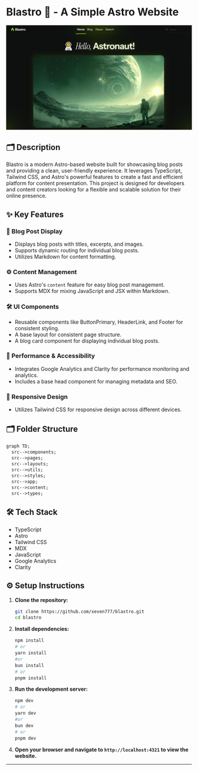 # Blastro 🚀 - A Simple Astro Website

![ss](public/opengraph-image.jpg)

## 🗂️ Description

Blastro is a modern Astro-based website built for showcasing blog posts and providing a clean, user-friendly experience. It leverages TypeScript, Tailwind CSS, and Astro's powerful features to create a fast and efficient platform for content presentation. This project is designed for developers and content creators looking for a flexible and scalable solution for their online presence.

## ✨ Key Features

### 🎨 Blog Post Display
*   Displays blog posts with titles, excerpts, and images.
*   Supports dynamic routing for individual blog posts.
*   Utilizes Markdown for content formatting.

### ⚙️ Content Management
*   Uses Astro's `content` feature for easy blog post management.
*   Supports MDX for mixing JavaScript and JSX within Markdown.

### 🛠️ UI Components
*   Reusable components like ButtonPrimary, HeaderLink, and Footer for consistent styling.
*   A base layout for consistent page structure.
*   A blog card component for displaying individual blog posts.

### 🚀 Performance & Accessibility
*   Integrates Google Analytics and Clarity for performance monitoring and analytics.
*   Includes a base head component for managing metadata and SEO.

### 📱 Responsive Design
*   Utilizes Tailwind CSS for responsive design across different devices.

## 🗂️ Folder Structure

```mermaid
graph TD;
  src-->components;
  src-->pages;
  src-->layouts;
  src-->utils;
  src-->styles;
  src-->app;
  src-->content;
  src-->types;
```

## 🛠️ Tech Stack

*   TypeScript
*   Astro
*   Tailwind CSS
*   MDX
*   JavaScript
*   Google Analytics
*   Clarity

## ⚙️ Setup Instructions

1.  **Clone the repository:**

    ```bash
    git clone https://github.com/xeven777/blastro.git
    cd blastro
    ```

2.  **Install dependencies:**

    ```bash
    npm install
    # or
    yarn install
    #or
    bun install
    # or
    pnpm install
    ```

3.  **Run the development server:**

    ```bash
    npm dev
    # or
    yarn dev
    #or
    bun dev
    # or
    pnpm dev
    ```

4.  **Open your browser and navigate to `http://localhost:4321` to view the website.**
---
